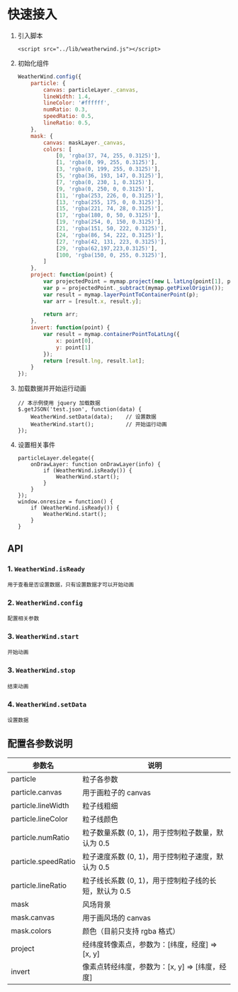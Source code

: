 # 快速接入
1. 引入脚本
    ```
    <script src="../lib/weatherwind.js"></script>
    ````
1. 初始化组件
    ```javascript
    WeatherWind.config({
        particle: {
            canvas: particleLayer._canvas,
            lineWidth: 1.4,
            lineColor: '#ffffff',
            numRatio: 0.3,
            speedRatio: 0.5,
            lineRatio: 0.5,
        },
        mask: {
            canvas: maskLayer._canvas,
            colors: [
                [0, 'rgba(37, 74, 255, 0.3125)'],
                [1, 'rgba(0, 99, 255, 0.3125)'],
                [3, 'rgba(0, 199, 255, 0.3125)'],
                [5, 'rgba(36, 193, 147, 0.3125)'],
                [7, 'rgba(0, 230, 1, 0.3125)'],
                [9, 'rgba(0, 250, 0, 0.3125)'],
                [11, 'rgba(253, 226, 0, 0.3125)'],
                [13, 'rgba(255, 175, 0, 0.3125)'],
                [15, 'rgba(221, 74, 28, 0.3125)'],
                [17, 'rgba(180, 0, 50, 0.3125)'],
                [19, 'rgba(254, 0, 150, 0.3125)'],
                [21, 'rgba(151, 50, 222, 0.3125)'],
                [24, 'rgba(86, 54, 222, 0.3125)'],
                [27, 'rgba(42, 131, 223, 0.3125)'],
                [29, 'rgba(62,197,223,0.3125)'],
                [100, 'rgba(150, 0, 255, 0.3125)'],
            ]
        },
        project: function(point) {
            var projectedPoint = mymap.project(new L.latLng(point[1], point[0]));
            var p = projectedPoint._subtract(mymap.getPixelOrigin());
            var result = mymap.layerPointToContainerPoint(p);
            var arr = [result.x, result.y];
        
            return arr;
        },
        invert: function(point) {
            var result = mymap.containerPointToLatLng({
                x: point[0],
                y: point[1]
            });
            return [result.lng, result.lat];
        }
    });
    ```
1. 加载数据并开始运行动画
    ```
    // 本示例使用 jquery 加载数据
    $.getJSON('test.json', function(data) {
        WeatherWind.setData(data);    // 设置数据
        WeatherWind.start();          // 开始运行动画
    });
    ```
1. 设置相关事件
    ```
    particleLayer.delegate({
        onDrawLayer: function onDrawLayer(info) {
            if (WeatherWind.isReady()) {
                WeatherWind.start();
            }
        }
    });
    window.onresize = function() {
        if (WeatherWind.isReady()) {
            WeatherWind.start();
        }
    }
    ```

## API
### 1. `WeatherWind.isReady`  
    用于查看是否设置数据，只有设置数据才可以开始动画
### 2. `WeatherWind.config`
    配置相关参数
### 3. `WeatherWind.start`
    开始动画
### 3. `WeatherWind.stop`
    结束动画
### 4. `WeatherWind.setData`
    设置数据   

## 配置各参数说明

参数名 | 说明
--- | ---
particle | 粒子各参数
particle.canvas | 用于画粒子的 canvas
particle.lineWidth | 粒子线粗细
particle.lineColor | 粒子线颜色
particle.numRatio | 粒子数量系数 (0, 1)，用于控制粒子数量，默认为 0.5
particle.speedRatio | 粒子速度系数 (0, 1)，用于控制粒子速度，默认为 0.5
particle.lineRatio | 粒子线长系数 (0, 1)，用于控制粒子线的长短，默认为 0.5
mask | 风场背景
mask.canvas | 用于画风场的 canvas
mask.colors | 颜色（目前只支持 rgba 格式）
project | 经纬度转像素点，参数为：[纬度，经度] => [x, y]
invert | 像素点转经纬度，参数为：[x, y] => [纬度，经度]